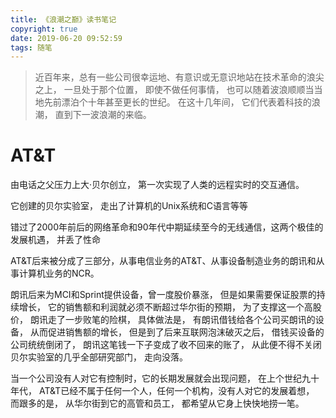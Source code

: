 ```yaml
---
title: 《浪潮之巅》读书笔记
copyright: true
date: 2019-06-20 09:52:59
tags: 随笔
---
```


> 近百年来，总有一些公司很幸运地、有意识或无意识地站在技术革命的浪尖之上， 一旦处于那个位置， 即使不做任何事情， 也可以随着波浪顺顺当当地先前漂泊个十年甚至更长的世纪。 在这十几年间， 它们代表着科技的浪潮， 直到下一波浪潮的来临。

# AT&T

由电话之父压力上大·贝尔创立， 第一次实现了人类的远程实时的交互通信。

它创建的贝尔实验室， 走出了计算机的Unix系统和C语言等等

错过了2000年前后的网络革命和90年代中期延续至今的无线通信，这两个极佳的发展机遇， 并丢了性命

AT&T后来被分成了三部分，从事电信业务的AT&T、从事设备制造业务的朗讯和从事计算机业务的NCR。

朗讯后来为MCI和Sprint提供设备，曾一度股价暴涨， 但是如果需要保证股票的持续增长， 它的销售额和利润就必须不断超过华尔街的预期， 为了支撑这一个高股价， 朗讯走了一步败笔的险棋， 具体做法是， 有朗讯借钱给各个公司买朗讯的设备， 从而促进销售额的增长， 但是到了后来互联网泡沫破灭之后， 借钱买设备的公司统统倒闭了， 朗讯这笔钱一下子变成了收不回来的账了， 从此便不得不关闭贝尔实验室的几乎全部研究部门， 走向没落。

当一个公司没有人对它有控制时，它的长期发展就会出现问题， 在上个世纪九十年代， AT&T已经不属于任何一个人，任何一个机构，没有人对它的发展着想， 而跟多的是， 从华尔街到它的高管和员工， 都希望从它身上快快地捞一笔。

